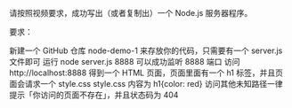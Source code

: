 请按照视频要求，成功写出（或者复制出）一个 Node.js 服务器程序。

要求：

新建一个 GitHub 仓库 node-demo-1 来存放你的代码，只需要有一个 server.js 文件即可
运行 node server.js 8888 可以成功监听 8888 端口
访问 http://localhost:8888 得到一个 HTML 页面，页面里面有一个 h1 标签，并且页面会请求一个 style.css
style.css 内容为 h1{color: red}
访问其他未知路径一律提示「你访问的页面不存在」，并且状态码为 404
